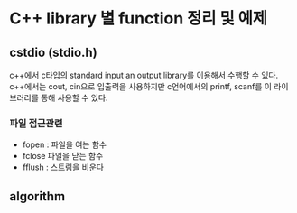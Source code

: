 # C++ library 별 function 정리 및 예제

## cstdio (stdio.h)
c++에서 c타입의 standard input an output library를 이용해서 수행할 수 있다.
c++에서는 cout, cin으로 입출력을 사용하지만 c언어에서의 printf, scanf를 이 라이브러리를 통해 사용할 수 있다.
### 파일 접근관련 
- fopen : 파일을 여는 함수 
- fclose 파일을 닫는 함수 
- fflush : 스트림을 비운다


## algorithm